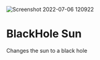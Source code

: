 ![Screenshot 2022-07-06 120922](https://user-images.githubusercontent.com/106796864/177615639-9cde5496-d61a-4950-b860-6075d6dc44aa.png)
# BlackHole Sun
Changes the sun to a black hole
